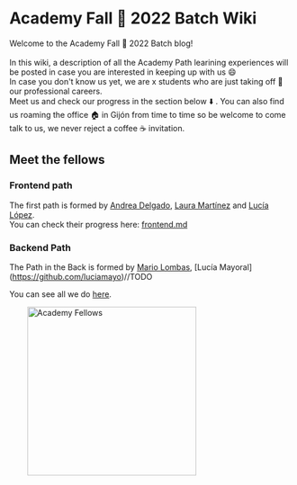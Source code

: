 # Academy Fall :fallen_leaf: 2022 Batch Wiki

Welcome to the Academy Fall :fallen_leaf: 2022 Batch blog! <br><br>
In this wiki, a description of all the Academy Path learining experiences will be posted in case you are interested in keeping up with us 😄 <br>
In case you don't know us yet, we are x students who are just taking off 🚀 our professional careers.<br> Meet us and check our progress in the section below ⬇️ . You can also find us roaming the office 🏠 in Gijón from time to time so be welcome to come talk to us, we never reject a coffee ☕ invitation. <br>
## Meet the fellows


### Frontend path <br>
The first path is formed by [Andrea Delgado](https://github.com/andreadlgdo), [Laura Martínez](https://github.com/lauramargar) and [Lucía López](https://github.com/zhuzilu).<br>
You can check their progress here: [frontend.md](frontend.md)<br>

### Backend Path
The Path in the Back is formed by [Mario Lombas](https://github.com/mlombas), [Lucía Mayoral] (https://github.com/luciamayo)//TODO

You can see all we do [here](back.md).

&nbsp;&nbsp;&nbsp;&nbsp;&nbsp;&nbsp;&nbsp; <img src="https://github.com/empathyco/academy-batches/Path/batch_202x/Assets/picture.png" alt="Academy Fellows" width="300"/>
<br><br> 
